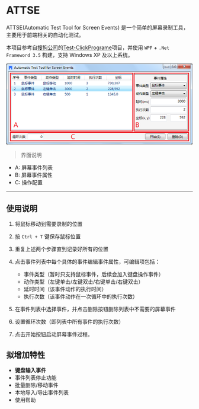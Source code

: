 # ATTSE

ATTSE(Automatic Test Tool for Screen Events) 是一个简单的屏幕录制工具，主要用于前端相关的自动化测试。

本项目参考自[搜狗公司](https://github.com/sogou)的[Test-ClickPrograme](https://github.com/sogou/Test-ClickPrograme)项目，并使用 `WPF` + `.Net Frameword 3.5` 构建，支持 Windows XP 及以上系统。

![Interface](https://raw.githubusercontent.com/2079/ATTSE/master/images/interface.png)

> 界面说明
- A: 屏幕事件列表
- B: 屏幕事件属性
- C: 操作配置

---

## 使用说明

1. 将鼠标移动到需要录制的位置

2. 按 `Ctrl + T` 键保存鼠标位置

3. 重复上述两个步骤直到记录好所有的位置

4. 点击事件列表中每个具体的事件编辑事件属性，可编辑项包括：
    - 事件类型（暂时只支持鼠标事件，后续会加入键盘操作事件）
    - 动作类型（左键单击/左键双击/右键单击/右键双击）
    - 延时时间（该事件动作的执行时间）
    - 执行次数（该事件动作在一次循环中的执行次数）

5. 在事件列表中选择事件，并点击删除按钮删除列表中不需要的屏幕事件

6. 设置循环次数（即列表中所有事件的执行次数）

7. 点击开始按钮启动屏幕事件过程。

## 拟增加特性

- **键盘输入事件**
- 事件列表停止功能
- 批量删除/移动事件
- 本地导入/导出事件列表
- 使用帮助